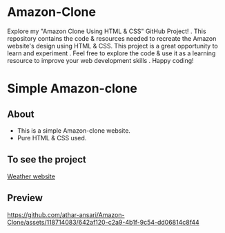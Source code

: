 # Amazon-Clone
Explore my "Amazon Clone Using HTML &amp; CSS" GitHub Project! . This repository contains the code &amp; resources needed to recreate the Amazon website's design using HTML &amp; CSS. This project is a great opportunity to learn and experiment . Feel free to explore the code &amp; use it as a learning resource to improve your web development skills . Happy coding!

# Simple Amazon-clone

## About
 - This is a simple Amazon-clone website.
 -  Pure HTML & CSS used.

## To see the project
[Weather website](https://athar-ansari.github.io/Amazon-Clone/)

## Preview
https://github.com/athar-ansari/Amazon-Clone/assets/118714083/642af120-c2a9-4b1f-9c54-dd06814c8f44
